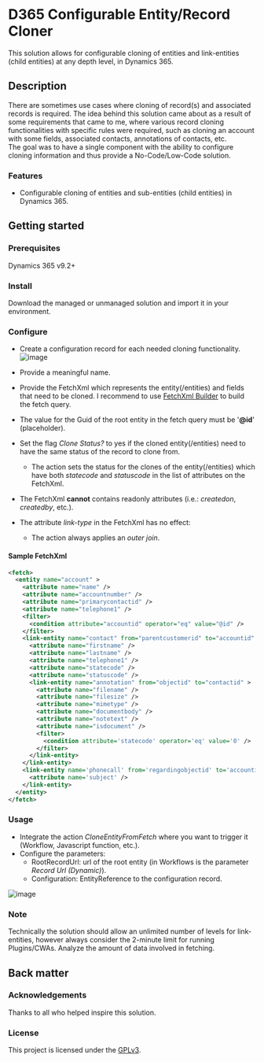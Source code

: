 # D365 Configurable Entity/Record Cloner

This solution allows for configurable cloning of entities and link-entities (child entities) at any depth level, in Dynamics 365.


## Description

There are sometimes use cases where cloning of record(s) and associated records is required.
The idea behind this solution came about as a result of some requirements that came to me, where various record cloning functionalities with specific rules were required, such as cloning an account with some fields, associated contacts, annotations of contacts, etc.
<br/> The goal was to have a single component with the ability to configure cloning information and thus provide a No-Code/Low-Code solution.


### Features

- Configurable cloning of entities and sub-entities (child entities) in Dynamics 365.

## Getting started

### Prerequisites

Dynamics 365 v9.2+

### Install

Download the managed or unmanaged solution and import it in your environment.

### Configure

- Create a configuration record for each needed cloning functionality.
![image](https://user-images.githubusercontent.com/34159960/208450207-1b69370c-6243-4deb-b04f-d8dfd26b4524.png)

  
- Provide a meaningful name.
- Provide the FetchXml which represents the entity(/entities) and fields that need to be cloned. I recommend to use [FetchXml Builder](https://www.xrmtoolbox.com/plugins/Cinteros.Xrm.FetchXmlBuilder) to build the fetch query.
- The value for the Guid of the root entity in the fetch query must be '<b>@id</b>' (placeholder).
- Set the flag <i>Clone Status?</i> to yes if the cloned entity(/entities) need to have the same status of the record to clone from.
    - The action sets the status for the clones of the entity(/entities) which have both <i>statecode</i> and <i>statuscode</i> in the list of attributes on the FetchXml.
- The FetchXml <b>cannot</b> contains readonly attributes (i.e.: <i>createdon</i>, <i>createdby</i>, etc.).
- The attribute <i>link-type</i> in the FetchXml has no effect:
  - The action always applies an <i>outer join</i>.
 
#### Sample FetchXml
~~~ xml
<fetch>
  <entity name="account" >
    <attribute name="name" />
    <attribute name="accountnumber" />
    <attribute name="primarycontactid" />
    <attribute name="telephone1" />
    <filter>
      <condition attribute="accountid" operator="eq" value="@id" />
    </filter>
    <link-entity name="contact" from="parentcustomerid" to="accountid" >
      <attribute name="firstname" />
      <attribute name="lastname" />
      <attribute name="telephone1" />
      <attribute name="statecode" />
      <attribute name="statuscode" />
      <link-entity name="annotation" from="objectid" to="contactid" >
        <attribute name="filename" />
        <attribute name="filesize" />
        <attribute name="mimetype" />
        <attribute name="documentbody" />
        <attribute name="notetext" />
        <attribute name="isdocument" />
        <filter>
          <condition attribute='statecode' operator='eq' value='0' />
        </filter>
      </link-entity>
    </link-entity>
    <link-entity name='phonecall' from='regardingobjectid' to='accountid' >
      <attribute name='subject' />
    </link-entity>
  </entity>
</fetch>
~~~

### Usage

- Integrate the action <i>CloneEntityFromFetch</i> where you want to trigger it (Workflow, Javascript function, etc.).
- Configure the parameters:
    - RootRecordUrl: url of the root entity (in Workflows is the parameter <i>Record Url (Dynamic)</i>).
    - Configuration: EntityReference to the configuration record.

![image](https://user-images.githubusercontent.com/34159960/207928348-7b96b22c-001c-4874-b995-5bae46bff558.png)


### Note

Technically the solution should allow an unlimited number of levels for link-entities, however always consider the 2-minute limit for running Plugins/CWAs. Analyze the amount of data involved in fetching.


## Back matter

### Acknowledgements

Thanks to all who helped inspire this solution.

### License

This project is licensed under the [GPLv3](https://www.gnu.org/licenses/gpl-3.0.html).
